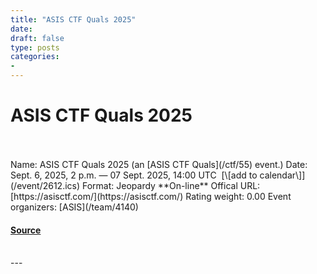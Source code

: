 ```yaml
---
title: "ASIS CTF Quals 2025"
date: 
draft: false
type: posts
categories: 
- 
---
```

# ASIS CTF Quals 2025

<br/>

<br/>
Name: ASIS CTF Quals 2025 (an [ASIS CTF Quals](/ctf/55) event.)  
Date: Sept. 6, 2025, 2 p.m. — 07 Sept. 2025, 14:00 UTC  [\[add to calendar\]](/event/2612.ics)  
Format: Jeopardy  
**On-line**  
Offical URL: [https://asisctf.com/](https://asisctf.com/)  
Rating weight: 0.00  
Event organizers: [ASIS](/team/4140)

#### [Source](https://ctftime.org/event/2612)

<br/>
---
